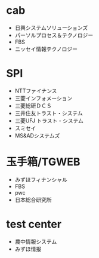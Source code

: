 # cab

+ 日興システムソリューションズ
+ パーソルプロセス＆テクノロジー
+ FBS
+ ニッセイ情報テクノロジー

# SPI

+ NTTファイナンス
+ 三菱インフォメーション
+ 三菱総研ＤＣＳ
+ 三井住友トラスト・システム
+ 三菱UFJ トラスト・システム
+ スミセイ
+ MS&ADシステムズ

# 玉手箱/TGWEB

+ みずほフィナンシャル
+ FBS
+ pwc
+ 日本総合研究所

# test center

+ 農中情報システム
+ みずほ情报